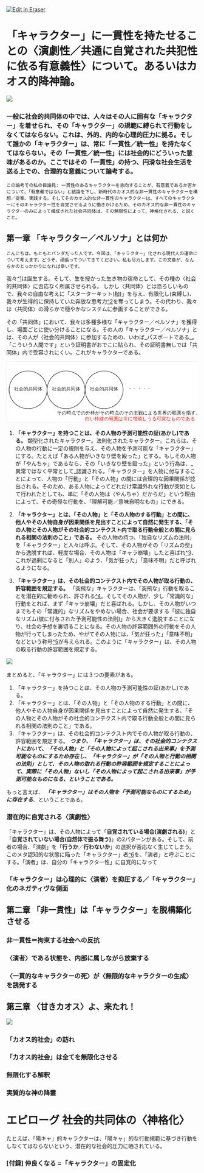 <p><a target="_blank" href="https://app.eraser.io/workspace/s68Pctlm8eeKFR5mCb9q" id="edit-in-eraser-github-link"><img alt="Edit in Eraser" src="https://firebasestorage.googleapis.com/v0/b/second-petal-295822.appspot.com/o/images%2Fgithub%2FOpen%20in%20Eraser.svg?alt=media&amp;token=968381c8-a7e7-472a-8ed6-4a6626da5501"></a></p>

# 「キャラクター」に一貫性を持たせることの〈演劇性／共通に自覚された共犯性に依る有意義性〉について。あるいはカオス的降神論。
![](https://ccsakura-official.com/core_sys/images/contents/00000001/block/00000003/00000001.jpg?1711744472 "")

### 一般に社会的共同体の中では、人々はその人に固有な「キャラクター」を着せられ、その「キャラクター」の規範に縛られて行動をしなくてはならない。これは、外的、内的な心理的圧力に拠る。そして誰かの「キャラクター」は、常に「一貫性／統一性」を持たなくてはならない。その「一貫性／統一性」には社会的にどういった意味があるのか。ここではその「一貫性」の持つ、円滑な社会生活を送る上での、合理的な意義について論考する。
`この論考での私の目論見: 一貫性のあるキャラクターを志向することが、有意義であるか否かについて、「有意義ではない」と結論を下し、新時代のカオス的な非一貫性のキャラクターを構想／提案、実践する。そしてそのカオス的な非一貫性のキャラクターは、すべてのキャラクターにそのキャラクター性を自覚させるように働きかけるため、そのカオス的な非一貫性のキャラクターのみによって構成された社会共同体は、その無限性によって、神格化される、と説くこと。` 

## 第一章 「キャラクター／ペルソナ」とは何か
`こんにちは。もともとパンダだった人です。今回は、「キャラクター」化される現代人の運命について考えます。どうぞ、頑張ってついてきてください。私も尽力します。この文章が、なんらかのとっかかりになれば幸いです。` 

我々[﻿^1](%E4%B8%80%E4%BA%BA%E7%A7%B0%E8%A4%87%E6%95%B0%E5%BD%A2%E3%81%A7%E3%81%82%E3%82%8B%E3%81%9F%E3%82%81%E3%80%81%E3%81%82%E3%81%AA%E3%81%9F%E3%81%AF%E3%81%93%E3%81%AE%E8%AA%9E%E3%82%92%E7%9B%AE%E6%92%83%E3%81%99%E3%82%8B%E3%81%9F%E3%81%A0%E3%81%9D%E3%82%8C%E3%81%A0%E3%81%91%E3%81%AE%E3%81%93%E3%81%A8%E3%81%AB%E3%82%88%E3%81%A3%E3%81%A6%E3%80%81%E3%81%AA%E3%82%93%E3%82%89%E3%81%8B%E3%81%AE%E3%82%B0%E3%83%AB%E3%83%BC%E3%83%97%E3%81%AB%E5%BC%B7%E5%88%B6%E7%9A%84%E3%81%AB%E5%8F%82%E5%8A%A0%E3%81%95%E3%81%9B%E3%82%89%E3%82%8C%E3%82%8B%E3%80%82%E3%81%93%E3%81%93%E3%81%A7%E3%81%AF%E3%80%81%E3%81%8A%E3%81%8A%E3%82%88%E3%81%9D%E5%85%B1%E9%80%9A%E3%81%AA%E3%82%B3%E3%83%B3%E3%83%86%E3%82%AF%E3%82%B9%E3%83%88%E3%82%92%E6%8C%81%E3%81%A4%E4%BA%BA%E3%80%85%E3%81%8F%E3%82%89%E3%81%84%E3%82%92%E6%8C%87%E3%81%99%E3%80%82)は誕生する。そして、生を授かった生き物の宿命として、その種の〈社会的共同体〉に否応なく所属させられる。
しかし〈共同体〉とは恐ろしいもので、我々の自由な考えに「スターターキット(枷)」を与え、有限化し(束縛し)、我々が生得的に保持していた奔放な思考力[﻿^2](%E5%A5%94%E6%94%BE%E3%81%AA%E6%80%9D%E8%80%83%E5%8A%9B%E3%81%A8%E3%81%AF%E3%80%81%E5%A5%94%E6%94%BE%E3%81%A7%E3%81%82%E3%82%8B%E3%81%9F%E3%82%81%E3%81%AB%E3%80%81%E5%AE%9F%E7%94%A8%E7%9A%84%E3%81%A7%E3%81%AF%E7%84%A1%E3%81%84%E3%82%82%E3%81%AE%E3%81%A7%E3%81%82%E3%82%8B%E3%80%82%E3%81%93%E3%81%86%E3%81%84%E3%81%A3%E3%81%9F%E6%80%9D%E8%80%83%E3%81%97%E3%81%8B%E8%A1%8C%E3%81%88%E3%81%AA%E3%81%84%E5%A0%B4%E5%90%88%E3%80%81%E5%8D%B1%E6%A9%9F%E3%81%8B%E3%82%89%E9%80%83%E3%82%8C%E3%82%8B%E3%81%9F%E3%82%81%E3%81%AB%E8%AB%96%E7%90%86%E7%9A%84%E3%81%AA%E9%81%93%E7%AD%8B%E3%82%92%E6%80%9D%E3%81%84%E3%81%A4%E3%81%8B%E3%81%AA%E3%81%84%E3%80%82)を奪ってしまう。その代わり、我々は〈共同体〉の滑らかで穏やかなシステムに参画することができる。

その「共同体」において、我々は多種多様な「キャラクター／ペルソナ」を獲得し、場面ごとに使い分けることになる。その人の「キャラクター／ペルソナ」とは、その人が〈社会的共同体〉に参加するための、いわば_パスポートである_。「こういう人間です」という証明書がおでこに貼られ、その証明書無しでは「共同体」内で受容されにくい。これがキャラクターである。

![Figure 1](/.eraser/s68Pctlm8eeKFR5mCb9q___CWdpoFlfuwWd25mDUcjoNnwZtIA3___---figure---LIDVi4oZWIf1CQFFQtfMr---figure---RJ5w2P1ztaTssTJVH6dUQw.png "Figure 1")

1. **「キャラクター」を持つことは、その人物の予測可能性の証(あかし)である。**
類型化されたキャラクター。法則化されたキャラクター。これらは、その人物の行動に一定の規則を与え、その人物を予測可能な「キャラクター」にする。たとえば「ある人物がいきなり壁を殴った」とする。もしその人物が「やんちゃ」であるなら、その「いきなり壁を殴った」という行為は、_異常ではなく平常として_認識される。「キャラクター」を人物に付与することによって、人物の「行動」と「その人物」の間には合理的な因果関係が捻出される。そのため、ある人物によってどれだけ常識外れな行動が突如として行われたとしても、単に「その人物は〈やんちゃ〉だからだ」という理由によって、その奇怪な行動を、「理解可能／意味自明なもの」にできる。

1. **「キャラクター」とは、「その人物」と「その人物のする行動」との間に、他人やその人物自身が因果関係を見出すことによって自然に発生する、「その人物とその人物がその社会的コンテクスト内で取る行動全般との間に見られる相関の法則のこと」である。**
その人物の持つ、「独自なリズムの法則」を「キャラクター」と人々は呼ぶ。そして、その人物がその「リズムの型」から逸脱すれば、軽度な場合、その人物は「キャラ崩壊」したと喜ばれ[﻿^3](%E8%BB%BD%E5%BA%A6%E3%81%AA%E3%83%AA%E3%82%BA%E3%83%A0%E3%81%AE%E3%82%BA%E3%83%AC%E3%81%AF%E3%80%81%E9%80%80%E5%B1%88%E3%82%92%E7%B4%9B%E3%82%89%E3%82%8F%E3%81%99%E3%81%AE%E3%81%A7%E3%80%81%E5%96%9C%E3%81%B0%E3%82%8C%E3%82%8B%E3%80%82)、これが過剰になると「別人」のよう、「気が狂った」「意味不明」だと呼ばれるようになる。

1. **「キャラクター」は、その社会的コンテクスト内でその人物が取る行動の、許容範囲を規定する。**
「突飛な」キャラクターは、「突飛な」行動を取ることを潜在的に勧められ、許される[﻿^4](%E3%81%82%E3%82%8B%E4%BA%BA%E7%89%A9%E3%81%AE%E3%80%8C%E3%82%AD%E3%83%A3%E3%83%A9%E3%82%AF%E3%82%BF%E3%83%BC%E3%80%8D%E3%82%92%E5%BC%B7%E5%9B%BA%E3%81%AB%E3%81%99%E3%82%8B%E3%81%93%E3%81%A8%E3%81%AF%E3%80%81%E3%81%82%E3%82%8B%E4%BA%BA%E7%89%A9%E3%81%AE%E3%80%8C%E4%BA%88%E6%B8%AC%E5%8F%AF%E8%83%BD%E6%80%A7%E3%80%8D%E3%82%92%E4%B8%8A%E3%81%92%E3%82%8B%E3%81%93%E3%81%A8%E3%82%92%E6%84%8F%E5%91%B3%E3%81%97%E3%80%81%E3%81%82%E3%82%8B%E4%BA%BA%E7%89%A9%E3%81%AE%E8%A1%8C%E5%8B%95%E3%81%8C%E4%BA%88%E6%B8%AC%E3%81%97%E3%82%84%E3%81%99%E3%81%84%E3%81%BB%E3%81%A9%E3%80%81%E7%94%9F%E3%81%BF%E5%87%BA%E3%81%95%E3%82%8C%E3%82%8B%E3%83%A9%E3%83%B3%E3%83%80%E3%83%A0%E3%81%AA%E5%88%BA%E6%BF%80%E3%81%8C%E6%B8%9B%E3%82%8A%E3%80%81%E3%80%8C%E5%AE%89%E5%BF%83%E3%81%A7%E3%81%8D%E3%82%8B%E3%80%8D%E3%81%9F%E3%82%81%E3%80%81%E7%A4%BE%E4%BC%9A(%E8%87%AA%E8%BA%AB%E3%82%82%E5%90%AB%E3%82%81)%E3%81%AF%E4%BA%BA%E7%89%A9%E3%81%AE%E3%80%8C%E3%82%AD%E3%83%A3%E3%83%A9%E3%82%AF%E3%82%BF%E3%83%BC%E3%80%8D%E5%8C%96%E3%82%92%E5%8B%A7%E3%82%81%E3%82%8B%E3%80%82)。そしてその人物が、少し「常識的な」行動をとれば、まず「キャラ崩壊」だと喜ばれる。しかし、その人物がいつまでもその「常識的」なリズムをやめない場合、社会が要求する「彼に独自なリズム(彼に付与された予測可能性の法則)」から大きく逸脱することになり、社会の予想を裏切ることになる。その人物の許容範囲外の行動をその人物が行ってしまったため、やがてその人物には、「気が狂った」「意味不明」などという称号[﻿^5](%E3%81%93%E3%81%AE%E7%A7%B0%E5%8F%B7%E3%81%AB%E3%82%88%E3%81%A3%E3%81%A6%E3%80%81%E3%80%8C%E3%82%AD%E3%83%A3%E3%83%A9%E3%82%AF%E3%82%BF%E3%83%BC%E3%80%8D%E3%81%A7%E3%81%AF%E7%84%A1%E3%81%8F%E3%81%AA%E3%81%A3%E3%81%9F%E3%81%9D%E3%81%AE%E4%BA%BA%E7%89%A9%E3%81%AF%E3%80%81%E3%80%8C%E6%84%8F%E5%91%B3%E4%B8%8D%E6%98%8E%E3%80%8D%E3%81%AA%E3%82%82%E3%81%AE%E3%81%A8%E3%81%97%E3%81%A6%E3%80%81%E6%96%B0%E3%81%9F%E3%81%AA%E7%90%86%E8%A7%A3(%E5%AE%89%E5%BF%83)%E3%81%AE%E5%86%85%E3%81%AB%E5%8A%A0%E3%81%88%E3%82%89%E3%82%8C%E3%82%8B%E3%80%82)が与えられる。このように「キャラクター」は、その人物の取る行動の許容範囲を規定する。

![](https://ccsakura-official.com/core_sys/images/contents/00000001/block/00000005/00000007.jpg?1711744472 "")

まとめると、「キャラクター」には３つの要素がある。

1. 「キャラクター」を持つことは、その人物の予測可能性の証(あかし)である。
2. 「キャラクター」とは、「その人物」と「その人物のする行動」との間に、他人やその人物自身が因果関係を見出すことによって自然に発生する、「その人物とその人物がその社会的コンテクスト内で取る行動全般との間に見られる相関の法則のこと」である。
3. 「キャラクター」は、その社会的コンテクスト内でその人物が取る行動の、許容範囲を規定する。
**_つまり、「キャラクター」は、その社会的コンテクストにおいて、「その人物」と「その人物によって起こされる出来事」を予測可能なものにするため存在し、「キャラクター」が「その人物と行動の相関の法則」として、その人物の取れる行動の許容範囲を規定することによって、実際に「その人物」ないし「その人物によって起こされる出来事」が予測可能なものになる、ということである。_**

もっと言えば、
**_「キャラクター」はその人物を「予測可能なものにするため」に存在する_**、ということである。

### 潜在的に自覚される〈演劇性〉
「キャラクター」は、その人物によって「**自覚されている場合(演劇される)**」と「**自覚されていない場合(自然体で振る舞う)**」の2パターンがある。そして、前者の場合、「演劇」を「**行うか**／**行わないか**」の選択が否応なく生じてしまう。このメタ認知的な状態に陥った「キャラクター」者[﻿^6](%E3%80%8C%E3%82%AD%E3%83%A3%E3%83%A9%E3%82%AF%E3%82%BF%E3%83%BC%E3%80%8D%E3%82%92%E4%B8%8E%E3%81%88%E3%82%89%E3%82%8C%E3%81%9F%E4%BA%BA%E7%89%A9%E3%80%82)を、「演者」と呼ぶことにする。「演者」は、自分の「キャラクター性」に自覚的になって

### 「キャラクター」は心理的に〈演者〉を抑圧する／「キャラクター」化のネガティヴな側面
## 第二章 「非一貫性」は「キャラクター」を脱構築化させる
### 非一貫性＝拘束する社会への反抗
### 〈演者〉である状態を、内部に属しながら放棄する
### 〈一貫的なキャラクターの死〉が〈無限的なキャラクターの生成〉を誘発する
## 第三章 〈甘きカオス〉よ、来たれ！
![](https://ccsakura-official.com/core_sys/images/contents/00000001/block/00000034/00000096.jpg?1711744472 "")

### 「カオス的社会」の訪れ
### 「カオス的社会」は全てを無限化させる
### 無限化する解釈
### 実質的な神の降霊
# エピローグ 社会的共同体の〈神格化〉
たとえば、「陽キャ」的キャラクターは、「陽キャ」的な行動規範に基づき行動をしなくてはならないという、潜在的な社会的圧力に晒されている。

### [付録] 仲良くなる =「キャラクター」の固定化




<!--- Eraser file: https://app.eraser.io/workspace/s68Pctlm8eeKFR5mCb9q --->
